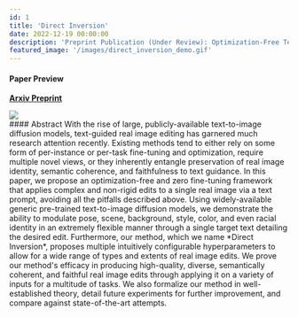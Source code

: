```yaml
---
id: 1
title: 'Direct Inversion'
date: 2022-12-19 00:00:00
description: 'Preprint Publication (Under Review): Optimization-Free Text-Driven Real Image Editing with Diffusion Models.'
featured_image: '/images/direct_inversion_demo.gif'
---
```

#### Paper Preview
**[Arxiv Preprint](https://arxiv.org/abs/2211.07825)**
<div class="centered">
	<img class="disp" src="/images/direct_inversion_thumbnail.gif">
</div>
#### Abstract
With the rise of large, publicly-available text-to-image diffusion models, text-guided real image editing has garnered much research attention recently. Existing methods tend to either rely on some form of per-instance or per-task fine-tuning and optimization, require multiple novel views, or they inherently entangle preservation of real image identity, semantic coherence, and faithfulness to text guidance. In this paper, we propose an optimization-free and zero fine-tuning framework that applies complex and non-rigid edits to a single real image via a text prompt, avoiding all the pitfalls described above. Using widely-available generic pre-trained text-to-image diffusion models, we demonstrate the ability to modulate pose, scene, background, style, color, and even racial identity in an extremely flexible manner through a single target text detailing the desired edit. Furthermore, our method, which we name *Direct Inversion*, proposes multiple intuitively configurable hyperparameters to allow for a wide range of types and extents of real image edits. We prove our method's efficacy in producing high-quality, diverse, semantically coherent, and faithful real image edits through applying it on a variety of inputs for a multitude of tasks. We also formalize our method in well-established theory, detail future experiments for further improvement, and compare against state-of-the-art attempts.